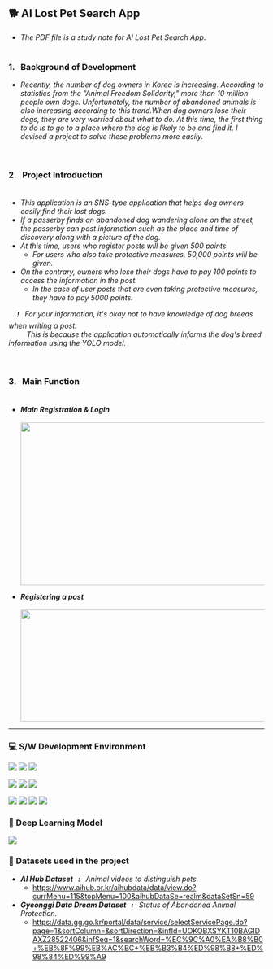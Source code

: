 ## 🐕  AI Lost Pet Search App 
- _The PDF file is a study note for AI Lost Pet Search App._ <br/> <br/> 

### 1. &nbsp; Background of Development <br/> 
- _Recently, the number of dog owners in Korea is increasing. According to statistics from the "Animal Freedom Solidarity," more than 10 million people own dogs. Unfortunately, the number of abandoned animals is also increasing according to this trend.When dog owners lose their dogs, they are very worried about what to do. At this time, the first thing to do is to go to a place where the dog is likely to be and find it. I devised a project to solve these problems more easily._ <br/> <br/> <br/> 

### 2. &nbsp; Project Introduction <br/> <br/>
- _This application is an SNS-type application that helps dog owners easily find their lost dogs._
- _If a passerby finds an abandoned dog wandering alone on the street, the passerby can post information such as the place and time of discovery along with a picture of the dog._
- _At this time, users who register posts will be given 500 points._ 
  - _For users who also take protective measures, 50,000 points will be given._
- _On the contrary, owners who lose their dogs have to pay 100 points to access the information in the post._ <br/>
  - _In the case of user posts that are even taking protective measures, they have to pay 5000 points._ <br/>
 
&nbsp;&nbsp;&nbsp; _❗️ &nbsp; For your information, it's okay not to have knowledge of dog breeds when writing a post._ <br/> &nbsp;&nbsp;&nbsp;&nbsp;&nbsp;&nbsp;&nbsp;&nbsp; _This is because the application automatically informs the dog's breed information using the YOLO model._ <br/> <br/> <br/> 


### 3. &nbsp; Main Function <br/> <br/> 
- _**Main Registration & Login**_ <br/> <br/>
<img src="https://github.com/qortmdgh4141/AI_Lost_Pet_Search_App/blob/main/image/main_registration.png?raw=true"  width="1280" height="320"> <br/>

- _**Registering a post**_ <br/> <br/>
<img src="https://github.com/qortmdgh4141/AI_Lost_Pet_Search_App/blob/main/image/registering_post.png?raw=true"  width="720" height="220"> <br/>





--------------------------
### 💻 S/W Development Environment
<p>
  <img src="https://img.shields.io/badge/Windows 10-0078D6?style=flat-square&logo=Windows&logoColor=white"/>
  <img src="https://img.shields.io/badge/Android Studio-3DDC84?style=flat-square&logo=Android&logoColor=white"/> 
  <img src="https://img.shields.io/badge/Firebase-blue?style=flat-square&logo=Firebase&logoColor=FFCA28"/>
</p>  
<p>
  <img src="https://img.shields.io/badge/PyCharm-66FF00?style=flat-square&logo=PyCharm&logoColor=black"/>
  <img src="https://img.shields.io/badge/NVIDIA-black?style=flat-square&logo=NVIDIA&logoColor=76B900"/>
  <img src="https://img.shields.io/badge/Anaconda-e9e9e9?style=flat-square&logo=Anaconda&logoColor=44A833"/>
</p>
<p>
  <img src="https://img.shields.io/badge/Python-3776AB?style=flat-square&logo=Python&logoColor=white"/>
  <img src="https://img.shields.io/badge/PyTorch-FF9900?style=flat-square&logo=PyTorch&logoColor=EE4C2C"/>
  <img src="https://img.shields.io/badge/NumPy-013243?style=flat-square&logo=Numpy&logoColor=blue"/>
  <img src="https://img.shields.io/badge/Java-FF0000?style=flat-square&logo=Java&logoColor=white"/> 
</p>   

### 🚀 Deep Learning Model
<p>
  <img src="https://img.shields.io/badge/YOLO-black?&logo=YOLO&logoColor=00FFFF"/>
</p>

### 💾 Datasets used in the project
- _**AI Hub Dataset &nbsp; : &nbsp;** Animal videos to distinguish pets._
  -  https://www.aihub.or.kr/aihubdata/data/view.do?currMenu=115&topMenu=100&aihubDataSe=realm&dataSetSn=59
- _**Gyeonggi Data Dream Dataset &nbsp; : &nbsp;** Status of Abandoned Animal Protection._
  -  https://data.gg.go.kr/portal/data/service/selectServicePage.do?page=1&sortColumn=&sortDirection=&infId=UOKOBXSYKT10BAGIDAXZ28522406&infSeq=1&searchWord=%EC%9C%A0%EA%B8%B0+%EB%8F%99%EB%AC%BC+%EB%B3%B4%ED%98%B8+%ED%98%84%ED%99%A9
